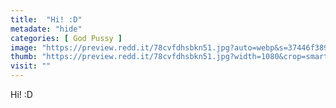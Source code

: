 ```yaml
---
title:  "Hi! :D"
metadate: "hide"
categories: [ God Pussy ]
image: "https://preview.redd.it/78cvfdhsbkn51.jpg?auto=webp&s=37446f38933eb5c8abdc93266723586d2c95f316"
thumb: "https://preview.redd.it/78cvfdhsbkn51.jpg?width=1080&crop=smart&auto=webp&s=c78d375a89375fcbdf019d0a62873f2fe695b994"
visit: ""
---
```

Hi! :D
